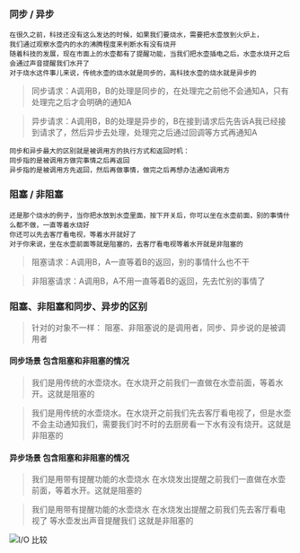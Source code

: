###  同步 / 异步

```
在很久之前，科技还没有这么发达的时候，如果我们要烧水，需要把水壶放到火炉上，
我们通过观察水壶内的水的沸腾程度来判断水有没有烧开
随着科技的发展，现在市面上的水壶都有了提醒功能，当我们把水壶插电之后，水壶水烧开之后会通过声音提醒我们水开了
对于烧水这件事儿来说，传统水壶的烧水就是同步的，高科技水壶的烧水就是异步的
```

> 同步请求：A调用B，B的处理是同步的，在处理完之前他不会通知A，只有处理完之后才会明确的通知A  

> 异步请求：A调用B，B的处理是异步的，B在接到请求后先告诉A我已经接到请求了，然后异步去处理，处理完之后通过回调等方式再通知A  

```
同步和异步最大的区别就是被调用方的执行方式和返回时机：
同步指的是被调用方做完事情之后再返回
异步指的是被调用方先返回，然后再做事情，做完之后再想办法通知调用方  
```


### 阻塞 / 非阻塞

```
还是那个烧水的例子，当你把水放到水壶里面，按下开关后，你可以坐在水壶前面，别的事情什么都不做，一直等着水烧好
你还可以先去客厅看电视，等着水开就好了
对于你来说，坐在水壶前面等就是阻塞的，去客厅看电视等着水开就是非阻塞的
```

> 阻塞请求：A调用B，A一直等着B的返回，别的事情什么也不干  

> 非阻塞请求：A调用B，A不用一直等着B的返回，先去忙别的事情了

### 阻塞、非阻塞和同步、异步的区别 

> 针对的对象不一样： 阻塞、非阻塞说的是调用者，同步、异步说的是被调用者  

#### 同步场景 包含阻塞和非阻塞的情况

> 我们是用传统的水壶烧水。在水烧开之前我们一直做在水壶前面，等着水开。这就是阻塞的  

> 我们是用传统的水壶烧水。在水烧开之前我们先去客厅看电视了，但是水壶不会主动通知我们，需要我们时不时的去厨房看一下水有没有烧开。这就是非阻塞的

#### 异步场景 包含阻塞和非阻塞的情况

> 我们是用带有提醒功能的水壶烧水 在水烧发出提醒之前我们一直做在水壶前面，等着水开。这就是阻塞的  

> 我们是用带有提醒功能的水壶烧水 在水烧发出提醒之前我们先去客厅看电视了 等水壶发出声音提醒我们 这就是非阻塞的  


![I/O 比较](https://static.oschina.net/uploads/img/201604/21095604_vhHX.png)
